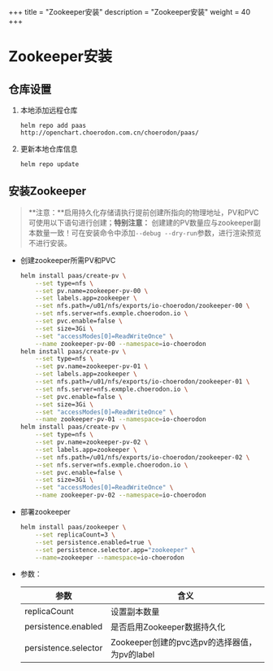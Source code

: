 +++
title = "Zookeeper安装"
description = "Zookeeper安装"
weight = 40
+++

# Zookeeper安装

## 仓库设置

1. 本地添加远程仓库

    ```
    helm repo add paas http://openchart.choerodon.com.cn/choerodon/paas/
    ```
1. 更新本地仓库信息

    ```
    helm repo update 
    ```

## 安装Zookeeper

> **注意：**启用持久化存储请执行提前创建所指向的物理地址，PV和PVC可使用以下语句进行创建；**特别注意：** 创建建的PV数量应与zookeeper副本数量一致！可在安装命令中添加`--debug --dry-run`参数，进行渲染预览不进行安装。

- 创建zookeeper所需PV和PVC

    ```bash
    helm install paas/create-pv \
        --set type=nfs \
        --set pv.name=zookeeper-pv-00 \
        --set labels.app=zookeeper \
        --set nfs.path=/u01/nfs/exports/io-choerodon/zookeeper-00 \
        --set nfs.server=nfs.exmple.choerodon.io \
        --set pvc.enable=false \
        --set size=3Gi \
        --set "accessModes[0]=ReadWriteOnce" \
        --name zookeeper-pv-00 --namespace=io-choerodon
    helm install paas/create-pv \
        --set type=nfs \
        --set pv.name=zookeeper-pv-01 \
        --set labels.app=zookeeper \
        --set nfs.path=/u01/nfs/exports/io-choerodon/zookeeper-01 \
        --set nfs.server=nfs.exmple.choerodon.io \
        --set pvc.enable=false \
        --set size=3Gi \
        --set "accessModes[0]=ReadWriteOnce" \
        --name zookeeper-pv-01 --namespace=io-choerodon
    helm install paas/create-pv \
        --set type=nfs \
        --set pv.name=zookeeper-pv-02 \
        --set labels.app=zookeeper \
        --set nfs.path=/u01/nfs/exports/io-choerodon/zookeeper-02 \
        --set nfs.server=nfs.exmple.choerodon.io \
        --set pvc.enable=false \
        --set size=3Gi \
        --set "accessModes[0]=ReadWriteOnce" \
        --name zookeeper-pv-02 --namespace=io-choerodon
    ```

- 部署zookeeper

    ```bash
    helm install paas/zookeeper \
        --set replicaCount=3 \
        --set persistence.enabled=true \
        --set persistence.selector.app="zookeeper" \
        --name=zookeeper --namespace=io-choerodon
    ```

- 参数：

    参数 | 含义 
    --- |  --- 
    replicaCount|设置副本数量
    persistence.enabled|是否启用Zookeeper数据持久化
    persistence.selector|Zookeeper创建的pvc选pv的选择器值，为pv的label